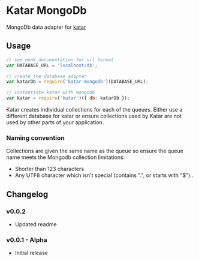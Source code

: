 Katar MongoDb
=============

MongoDb data adapter for [katar](https://github.com/jksdua/katar "katar")


Usage
-----

```js
// see monk documentation for url format
var DATABASE_URL = 'localhost/db';

// create the database adapter
var katarDb = require('katar-mongodb')(DATABASE_URL);

// instantiate katar with mongodb
var katar = require('katar')({ db: katarDb });
```

Katar creates individual collections for each of the queues. Either use a different database for katar or ensure collections used by Katar are not used by other parts of your application.


### Naming convention

Collections are given the same name as the queue so ensure the queue name meets the Mongodb collection limitations:

- Shorter than 123 characters
- Any UTF8 character which isn't special (contains ".", or starts with "$")..



Changelog
---------

### v0.0.2
- Updated readme

### v0.0.1 - Alpha
- Initial release